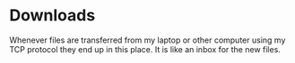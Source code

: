 # Downloads
Whenever files are transferred from my laptop or other computer using my TCP protocol they
end up in this place. It is like an inbox for the new files.
